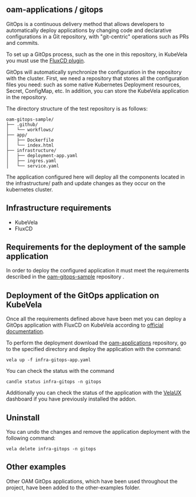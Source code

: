 ## oam-applications / gitops

GitOps is a continuous delivery method that allows developers to automatically deploy applications by changing code and declarative configurations in a Git repository, with "git-centric" operations such as PRs and commits.

To set up a GitOps process, such as the one in this repository, in KubeVela you must use the [FluxCD plugin](https://kubevela.io/docs/end-user/gitops/fluxcd).

GitOps will automatically synchronize the configuration in the repository with the cluster. First, we need a repository that stores all the configuration files you need: such as some native Kubernetes Deployment resources, Secret, ConfigMap, etc. In addition, you can store the KubeVela application in the repository.

The directory structure of the test repository is as follows:

```
oam-gitops-sample/
├── .github/
│   └── workflows/
├── app/
│   ├── Dockerfile
│   └── index.html
├── infrastructure/
│   ├── deployment-app.yaml
│   ├── ingres.yaml
│   └── service.yaml
```

The application configured here will deploy all the components located in the infrastructure/ path and update changes as they occur on the kubernetes cluster.

## Infrastructure requirements

- KubeVela
- FluxCD

## Requirements for the deployment of the sample application

In order to deploy the configured application it must meet the requirements described in the [oam-gitops-sample](https://github.com/activa-prefapp/oam-gitops-sample) repository .

## Deployment of the GitOps application on KubeVela

Once all the requirements defined above have been met you can deploy a GitOps application with FluxCD on KubeVela according to [official documentation](https://kubevela.io/docs/end-user/gitops/fluxcd#preparing-the-configuration-repository). 

To perform the deployment download the [oam-applications](https://github.com/activa-prefapp/oam-applications) repository, go to the specified directory and deploy the application with the command:

```
vela up -f infra-gitops-app.yaml
```

You can check the status with the command

```
candle status infra-gitops -n gitops
```

Additionally you can check the status of the application with the [VelaUX](https://kubevela.io/docs/installation/standalone#3-install-velaux) dashboard if you have previously installed the addon.

## Uninstall

You can undo the changes and remove the application deployment with the following command:

```
vela delete infra-gitops -n gitops
```

## Other examples

Other OAM GitOps applications, which have been used throughout the project, have been added to the other-examples folder.
